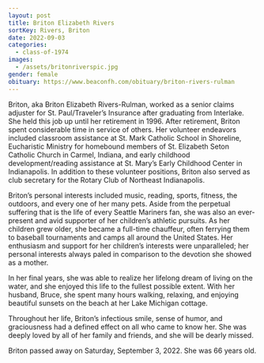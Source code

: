 ```yaml
---
layout: post
title: Briton Elizabeth Rivers
sortKey: Rivers, Briton
date: 2022-09-03
categories:
  - class-of-1974
images:
  - /assets/britonriverspic.jpg
gender: female
obituary: https://www.beaconfh.com/obituary/briton-rivers-rulman
---
```

Briton, aka Briton Elizabeth Rivers-Rulman, worked as a senior claims adjuster for St. Paul/Traveler’s Insurance after graduating from Interlake. She held this job up until her retirement in 1996. After retirement, Briton spent considerable time in service of others. Her volunteer endeavors included classroom assistance at St. Mark Catholic School in Shoreline, Eucharistic Ministry for homebound members of St. Elizabeth Seton Catholic Church in Carmel, Indiana, and early childhood development/reading assistance at St. Mary’s Early Childhood Center in Indianapolis. In addition to these volunteer positions, Briton also served as club secretary for the Rotary Club of Northeast Indianapolis.

Briton’s personal interests included music, reading, sports, fitness, the outdoors, and every one of her many pets. Aside from the perpetual suffering that is the life of every Seattle Mariners fan, she was also an ever-present and avid supporter of her children’s athletic pursuits. As her children grew older, she became a full-time chauffeur, often ferrying them to baseball tournaments and camps all around the United States. Her enthusiasm and support for her children’s interests were unparalleled; her personal interests always paled in comparison to the devotion she showed as a mother.

In her final years, she was able to realize her lifelong dream of living on the water, and she enjoyed this life to the fullest possible extent. With her husband, Bruce, she spent many hours walking, relaxing, and enjoying beautiful sunsets on the beach at her Lake Michigan cottage.

Throughout her life, Briton’s infectious smile, sense of humor, and graciousness had a defined effect on all who came to know her. She was deeply loved by all of her family and friends, and she will be dearly missed. 

Briton passed away on Saturday, September 3, 2022. She was 66 years old.